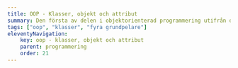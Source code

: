 ```yaml
---
title: OOP - Klasser, objekt och attribut
summary: Den första av delen i objektorienterad programmering utifrån de fyra grundpelarna i OOP.
tags: ["oop", "klasser", "fyra grundpelare"]
eleventyNavigation:
    key: oop - klasser, objekt och attribut
    parent: programmering
    order: 21
---
```

